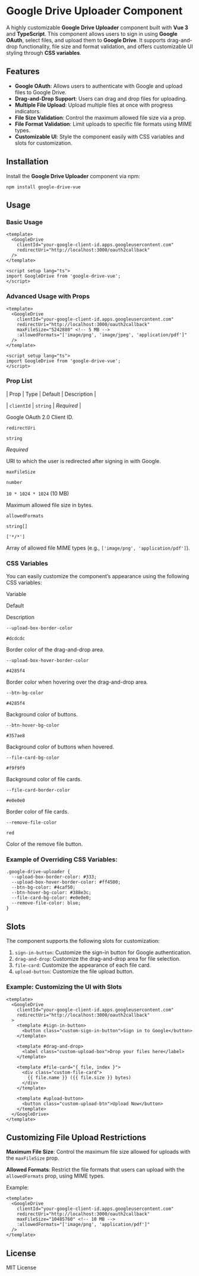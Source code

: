 Google Drive Uploader Component
===============================

A highly customizable **Google Drive Uploader** component built with **Vue 3** and **TypeScript**. This component allows users to sign in using **Google OAuth**, select files, and upload them to **Google Drive**. It supports drag-and-drop functionality, file size and format validation, and offers customizable UI styling through **CSS variables**.

Features
--------

*   **Google OAuth**: Allows users to authenticate with Google and upload files to Google Drive.
*   **Drag-and-Drop Support**: Users can drag and drop files for uploading.
*   **Multiple File Upload**: Upload multiple files at once with progress indicators.
*   **File Size Validation**: Control the maximum allowed file size via a prop.
*   **File Format Validation**: Limit uploads to specific file formats using MIME types.
*   **Customizable UI**: Style the component easily with CSS variables and slots for customization.

Installation
------------

Install the **Google Drive Uploader** component via npm:

    npm install google-drive-vue
    

Usage
-----

### Basic Usage

    <template>
      <GoogleDrive
        clientId="your-google-client-id.apps.googleusercontent.com"
        redirectUri="http://localhost:3000/oauth2callback"
      />
    </template>
    
    <script setup lang="ts">
    import GoogleDrive from 'google-drive-vue';
    </script>
    

### Advanced Usage with Props

    <template>
      <GoogleDrive
        clientId="your-google-client-id.apps.googleusercontent.com"
        redirectUri="http://localhost:3000/oauth2callback"
        maxFileSize="5242880" <!-- 5 MB -->
        :allowedFormats="['image/png', 'image/jpeg', 'application/pdf']"
      />
    </template>
    
    <script setup lang="ts">
    import GoogleDrive from 'google-drive-vue';
    </script>
    

### Prop List

| Prop | Type | Default | Description |

| `clientId` | `string` | _Required_ |

Google OAuth 2.0 Client ID.

`redirectUri`

`string`

_Required_

URI to which the user is redirected after signing in with Google.

`maxFileSize`

`number`

`10 * 1024 * 1024` (10 MB)

Maximum allowed file size in bytes.

`allowedFormats`

`string[]`

`['*/*']`

Array of allowed file MIME types (e.g., `['image/png', 'application/pdf']`).

### CSS Variables

You can easily customize the component’s appearance using the following CSS variables:

Variable

Default

Description

`--upload-box-border-color`

`#dcdcdc`

Border color of the drag-and-drop area.

`--upload-box-hover-border-color`

`#4285f4`

Border color when hovering over the drag-and-drop area.

`--btn-bg-color`

`#4285f4`

Background color of buttons.

`--btn-hover-bg-color`

`#357ae8`

Background color of buttons when hovered.

`--file-card-bg-color`

`#f9f9f9`

Background color of file cards.

`--file-card-border-color`

`#e0e0e0`

Border color of file cards.

`--remove-file-color`

`red`

Color of the remove file button.

### Example of Overriding CSS Variables:

    .google-drive-uploader {
      --upload-box-border-color: #333;
      --upload-box-hover-border-color: #ff4500;
      --btn-bg-color: #4caf50;
      --btn-hover-bg-color: #388e3c;
      --file-card-bg-color: #e0e0e0;
      --remove-file-color: blue;
    }
    

Slots
-----

The component supports the following slots for customization:

1.  `sign-in-button`: Customize the sign-in button for Google authentication.
2.  `drag-and-drop`: Customize the drag-and-drop area for file selection.
3.  `file-card`: Customize the appearance of each file card.
4.  `upload-button`: Customize the file upload button.

### Example: Customizing the UI with Slots

    <template>
      <GoogleDrive
        clientId="your-google-client-id.apps.googleusercontent.com"
        redirectUri="http://localhost:3000/oauth2callback"
      >
        <template #sign-in-button>
          <button class="custom-sign-in-button">Sign in to Google</button>
        </template>
    
        <template #drag-and-drop>
          <label class="custom-upload-box">Drop your files here</label>
        </template>
    
        <template #file-card="{ file, index }">
          <div class="custom-file-card">
            {{ file.name }} ({{ file.size }} bytes)
          </div>
        </template>
    
        <template #upload-button>
          <button class="custom-upload-btn">Upload Now</button>
        </template>
      </GoogleDrive>
    </template>
    

Customizing File Upload Restrictions
------------------------------------

**Maximum File Size**: Control the maximum file size allowed for uploads with the `maxFileSize` prop.

**Allowed Formats**: Restrict the file formats that users can upload with the `allowedFormats` prop, using MIME types.

Example:

    <template>
      <GoogleDrive
        clientId="your-google-client-id.apps.googleusercontent.com"
        redirectUri="http://localhost:3000/oauth2callback"
        maxFileSize="10485760" <!-- 10 MB -->
        :allowedFormats="['image/png', 'application/pdf']"
      />
    </template>
    

License
-------

MIT License
